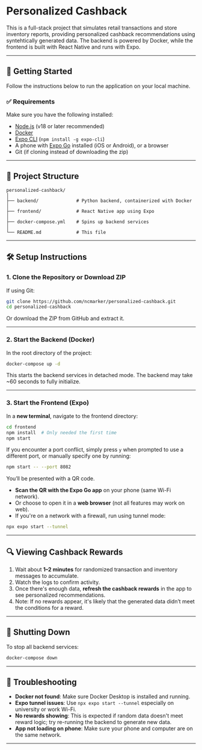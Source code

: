 # Personalized Cashback

This is a full-stack project that simulates retail transactions and store inventory reports, providing personalized cashback recommendations using syntehtically generated data. The backend is powered by Docker, while the frontend is built with React Native and runs with Expo.

---

## 🚀 Getting Started

Follow the instructions below to run the application on your local machine.

### ✅ Requirements

Make sure you have the following installed:

- [Node.js](https://nodejs.org/) (v18 or later recommended)
- [Docker](https://www.docker.com/products/docker-desktop)
- [Expo CLI](https://docs.expo.dev/get-started/installation/) (`npm install -g expo-cli`)
- A phone with [Expo Go](https://expo.dev/client) installed (iOS or Android), or a browser
- Git (if cloning instead of downloading the zip)

---

## 📁 Project Structure

```
personalized-cashback/
│
├── backend/              # Python backend, containerized with Docker
│
├── frontend/             # React Native app using Expo
│
├── docker-compose.yml    # Spins up backend services
│
└── README.md             # This file
```

---

## 🛠️ Setup Instructions

### 1. Clone the Repository or Download ZIP

If using Git:

```bash
git clone https://github.com/ncmarker/personalized-cashback.git
cd personalized-cashback
```

Or download the ZIP from GitHub and extract it.

---

### 2. Start the Backend (Docker)

In the root directory of the project:

```bash
docker-compose up -d
```

This starts the backend services in detached mode. The backend may take ~60 seconds to fully initialize.

---

### 3. Start the Frontend (Expo)

In a **new terminal**, navigate to the frontend directory:

```bash
cd frontend
npm install  # Only needed the first time
npm start
```

If you encounter a port conflict, simply press `y` when prompted to use a different port, or manually specify one by running:

```bash
npm start -- --port 8082
```

You’ll be presented with a QR code.

- **Scan the QR with the Expo Go app** on your phone (same Wi-Fi network).
- Or choose to open it in a **web browser** (not all features may work on web).
- If you're on a network with a firewall, run using tunnel mode:

```bash
npx expo start --tunnel
```

---

## 🔍 Viewing Cashback Rewards

1. Wait about **1–2 minutes** for randomized transaction and inventory messages to accumulate.
2. Watch the logs to confirm activity.
3. Once there's enough data, **refresh the cashback rewards** in the app to see personalized recommendations.
4. Note: If no rewards appear, it's likely that the generated data didn’t meet the conditions for a reward.

---

## 🧹 Shutting Down

To stop all backend services:

```bash
docker-compose down
```

---

## 💬 Troubleshooting

- **Docker not found**: Make sure Docker Desktop is installed and running.
- **Expo tunnel issues**: Use `npx expo start --tunnel` especially on university or work Wi-Fi.
- **No rewards showing**: This is expected if random data doesn't meet reward logic; try re-running the backend to generate new data.
- **App not loading on phone**: Make sure your phone and computer are on the same network.

---
